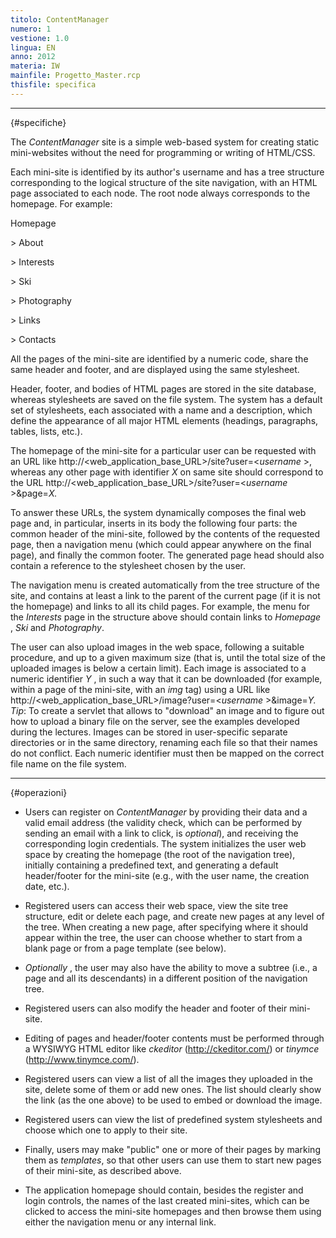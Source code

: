 ```yaml
---
titolo: ContentManager
numero: 1
vestione: 1.0
lingua: EN
anno: 2012
materia: IW
mainfile: Progetto_Master.rcp
thisfile: specifica
---
```


-------

{#specifiche}

The *ContentManager* site is a simple web-based system for creating static mini-websites without the need for programming or writing of HTML/CSS.

Each mini-site is identified by its author's username and has a tree structure corresponding to the logical structure of the site navigation, with an HTML page associated to each node. The root node always corresponds to the homepage. For example:

Homepage

\> About

\> Interests

\> Ski

\> Photography

\> Links

\> Contacts

All the pages of the mini-site are identified by a numeric code, share the same header and footer, and are displayed using the same stylesheet.

Header, footer, and bodies of HTML pages are stored in the site database, whereas stylesheets are saved on the file system. The system has a default set of stylesheets, each associated with a name and a description, which define the appearance of all major HTML elements (headings, paragraphs, tables, lists, etc.).

The homepage of the mini-site for a particular user can be requested with an URL like http://\<web_application_base_URL\>/site?user=\<*username* \>, whereas any other page with identifier *X* on same site should correspond to the URL http://\<web_application_base_URL\>/site?user=\<*username* \>\&page=*X.*

To answer these URLs, the system dynamically composes the final web page and, in particular, inserts in its body the following four parts: the common header of the mini-site, followed by the contents of the requested page, then a navigation menu (which could appear anywhere on the final page), and finally the common footer. The generated page head should also contain a reference to the stylesheet chosen by the user.

The navigation menu is created automatically from the tree structure of the site, and contains at least a link to the parent of the current page (if it is not the homepage) and links to all its child pages. For example, the menu for the *Interests* page in the structure above should contain links to *Homepage* , *Ski* and *Photography*.

The user can also upload images in the web space, following a suitable procedure, and up to a given maximum size (that is, until the total size of the uploaded images is below a certain limit). Each image is associated to a numeric identifier *Y* , in such a way that it can be downloaded (for example, within a page of the mini-site, with an *img* tag) using a URL like http://\<web_application_base_URL\>/image?user=\<*username* \>\&image=*Y.
Tip*: To create a servlet that allows to "download" an image and to figure out how to upload a binary file on the server, see the examples developed during the lectures. Images can be stored in user-specific separate directories or in the same directory, renaming each file so that their names do not conflict. Each numeric identifier must then be mapped on the correct file name on the file system.

-------

{#operazioni}

- Users can register on *ContentManager* by providing their data and a valid email address (the validity check, which can be performed by sending an email with a link to click, is *optional*), and receiving the corresponding login credentials. The system initializes the user web space by creating the homepage (the root of the navigation tree), initially containing a predefined text, and generating a default header/footer for the mini-site (e.g., with the user name, the creation date, etc.).

- Registered users can access their web space, view the site tree structure, edit or delete each page, and create new pages at any level of the tree. When creating a new page, after specifying where it should appear within the tree, the user can choose whether to start from a blank page or from a page template (see below).

- *Optionally* , the user may also have the ability to move a subtree (i.e., a page and all its descendants) in a different position of the navigation tree.

- Registered users can also modify the header and footer of their mini-site.

- Editing of pages and header/footer contents must be performed through a WYSIWYG HTML editor like *ckeditor* (http://ckeditor.com/) or *tinymce* (http://www.tinymce.com/).

- Registered users can view a list of all the images they uploaded in the site, delete some of them or add new ones. The list should clearly show the link (as the one above) to be used to embed or download the image.

- Registered users can view the list of predefined system stylesheets and choose which one to apply to their site.

- Finally, users may make "public" one or more of their pages by marking them as *templates*, so that other users can use them to start new pages of their mini-site, as described above.

- The application homepage should contain, besides the register and login controls, the names of the last created mini-sites, which can be clicked to access the mini-site homepages and then browse them using either the navigation menu or any internal link.  
